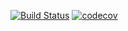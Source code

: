 [![Build Status](https://travis-ci.org/mpodlodowski/javatry.svg?branch=master)](https://travis-ci.org/mpodlodowski/javatry)
[![codecov](https://codecov.io/gh/mpodlodowski/javatry/branch/master/graph/badge.svg)](https://codecov.io/gh/mpodlodowski/javatry)
